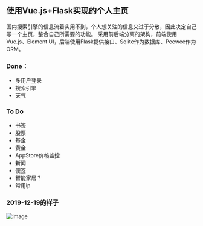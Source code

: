 ## 使用Vue.js+Flask实现的个人主页
国内搜索引擎的信息流着实用不到，个人想关注的信息又过于分散，因此决定自己写一个主页，整合自己所需要的功能。
采用前后端分离的架构，前端使用Vue.js、Element UI，后端使用Flask提供接口、Sqlite作为数据库、Peewee作为ORM。
### Done：
- 多用户登录
- 搜索引擎
- 天气
### To Do
- 书签
- 股票
- 基金
- 黄金
- AppStore价格监控
- 新闻
- 便签
- 智能家居？
- 常用ip
### 2019-12-19的样子
![image](https://user-images.githubusercontent.com/27627484/71140235-9b342980-224b-11ea-824a-eeddb06e7f22.png)

